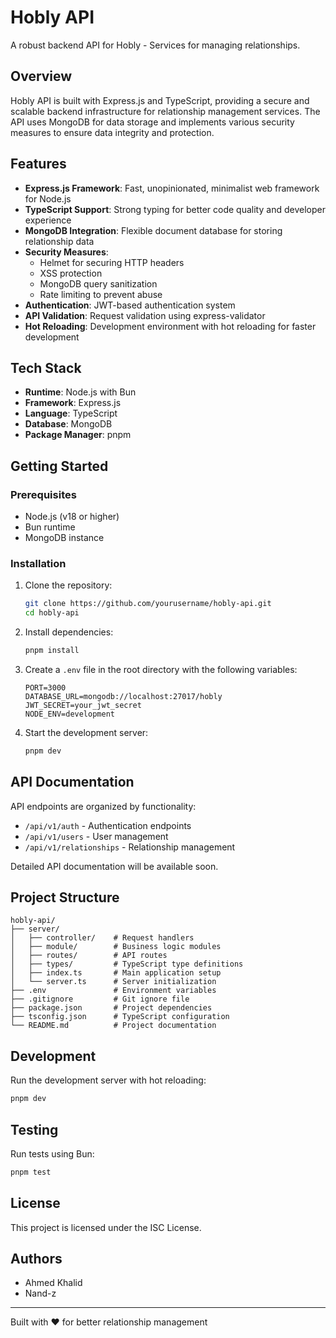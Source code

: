 # Hobly API

A robust backend API for Hobly - Services for managing relationships.

## Overview

Hobly API is built with Express.js and TypeScript, providing a secure and scalable backend infrastructure for relationship management services. The API uses MongoDB for data storage and implements various security measures to ensure data integrity and protection.

## Features

- **Express.js Framework**: Fast, unopinionated, minimalist web framework for Node.js
- **TypeScript Support**: Strong typing for better code quality and developer experience
- **MongoDB Integration**: Flexible document database for storing relationship data
- **Security Measures**:
  - Helmet for securing HTTP headers
  - XSS protection
  - MongoDB query sanitization
  - Rate limiting to prevent abuse
- **Authentication**: JWT-based authentication system
- **API Validation**: Request validation using express-validator
- **Hot Reloading**: Development environment with hot reloading for faster development

## Tech Stack

- **Runtime**: Node.js with Bun
- **Framework**: Express.js
- **Language**: TypeScript
- **Database**: MongoDB
- **Package Manager**: pnpm

## Getting Started

### Prerequisites

- Node.js (v18 or higher)
- Bun runtime
- MongoDB instance

### Installation

1. Clone the repository:
   ```bash
   git clone https://github.com/yourusername/hobly-api.git
   cd hobly-api
   ```

2. Install dependencies:
   ```bash
   pnpm install
   ```

3. Create a `.env` file in the root directory with the following variables:
   ```
   PORT=3000
   DATABASE_URL=mongodb://localhost:27017/hobly
   JWT_SECRET=your_jwt_secret
   NODE_ENV=development
   ```

4. Start the development server:
   ```bash
   pnpm dev
   ```

## API Documentation

API endpoints are organized by functionality:

- `/api/v1/auth` - Authentication endpoints
- `/api/v1/users` - User management
- `/api/v1/relationships` - Relationship management

Detailed API documentation will be available soon.

## Project Structure

```
hobly-api/
├── server/
│   ├── controller/    # Request handlers
│   ├── module/        # Business logic modules
│   ├── routes/        # API routes
│   ├── types/         # TypeScript type definitions
│   ├── index.ts       # Main application setup
│   └── server.ts      # Server initialization
├── .env               # Environment variables
├── .gitignore         # Git ignore file
├── package.json       # Project dependencies
├── tsconfig.json      # TypeScript configuration
└── README.md          # Project documentation
```

## Development

Run the development server with hot reloading:

```bash
pnpm dev
```

## Testing

Run tests using Bun:

```bash
pnpm test
```

## License

This project is licensed under the ISC License.

## Authors

- Ahmed Khalid
- Nand-z

---

Built with ❤️ for better relationship management
